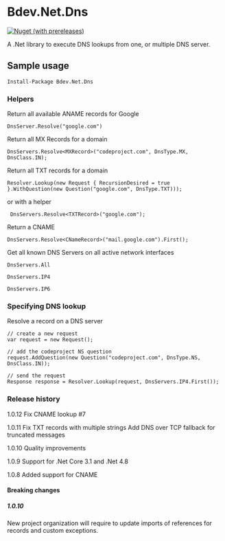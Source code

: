 # Bdev.Net.Dns

[![Nuget (with prereleases)](https://img.shields.io/nuget/vpre/Bdev.Net.Dns)](https://github.com/DarekDan/Bdev.Net.Dns)


A .Net library to execute DNS lookups from one, or multiple DNS server.

## Sample usage

    Install-Package Bdev.Net.Dns

### Helpers

Return all available ANAME records for Google

    DnsServer.Resolve("google.com")

Return all MX Records for a domain

    DnsServers.Resolve<MXRecord>("codeproject.com", DnsType.MX, DnsClass.IN);

Return all TXT records for a domain

    Resolver.Lookup(new Request { RecursionDesired = true }.WithQuestion(new Question("google.com", DnsType.TXT)));

or with a helper

     DnsServers.Resolve<TXTRecord>("google.com");

Return a CNAME

    DnsServers.Resolve<CNameRecord>("mail.google.com").First();

Get all known DNS Servers on all active network interfaces

    DnsServers.All

    DnsServers.IP4

    DnsServers.IP6

### Specifying DNS lookup

Resolve a record on a DNS server

    // create a new request
    var request = new Request();

    // add the codeproject NS question
    request.AddQuestion(new Question("codeproject.com", DnsType.NS, DnsClass.IN));

    // send the request
    Response response = Resolver.Lookup(request, DnsServers.IP4.First());


### Release history
1.0.12 Fix CNAME lookup #7

1.0.11 Fix TXT records with multiple strings
       Add DNS over TCP fallback for truncated messages

1.0.10 Quality improvements

1.0.9 Support for .Net Core 3.1 and .Net 4.8

1.0.8 Added support for CNAME

#### Breaking changes

##### 1.0.10
New project organization will require to update imports of references for records and custom exceptions. 